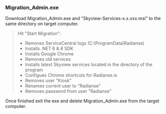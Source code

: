 ### Migration_Admin.exe  

Download Migration_Admin.exe and "Skyview-Services-x.x.xxx.msi" to the same directory on target computer.  
  
> Hit "Start Migration":
>
> - Removes ServiceCentral logs (C:\ProgramData\Radianse)
> - Installs .NET 6 & 8 SDK  
> - Installs Google Chrome  
> - Removes old services  
> - Installs latest Skyview services located in the directory of the program  
> - Configues Chrome shortcuts for Radianse.io 
> - Removes user "Kiosk"  
> - Renames current user to "Radianse"  
> - Removes password from user "Radianse"  

Once finished exit the exe and delete Migration_Admin.exe from the target computer.  
